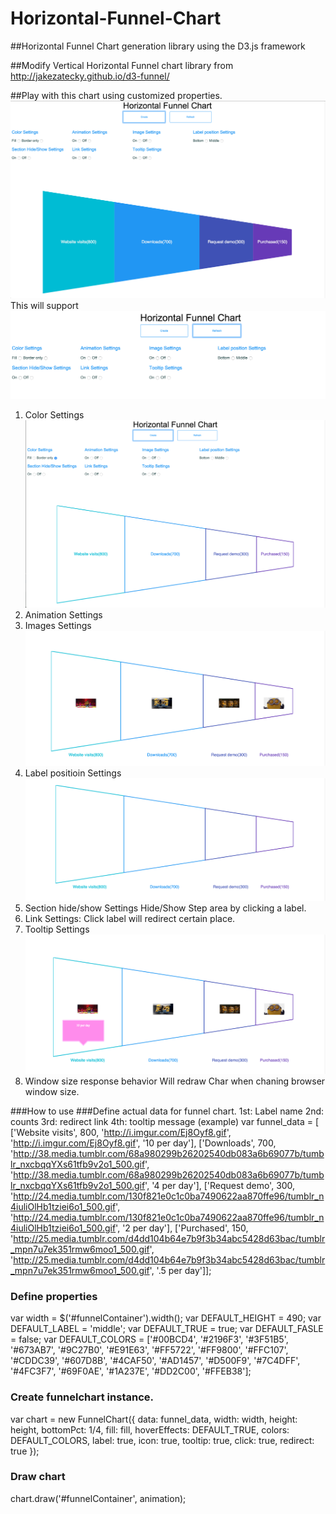 # Horizontal-Funnel-Chart

##Horizontal Funnel Chart generation library using the D3.js framework

##Modify Vertical Horizontal Funnel chart library from http://jakezatecky.github.io/d3-funnel/

##Play with this chart using customized properties.
![alt text](https://github.com/inlove13/Horizontal-Funnel-Chart/blob/master/screenshot/horizontal_default.png "Horizontal Funnel Chart example")
This will support 
![alt text](https://github.com/inlove13/Horizontal-Funnel-Chart/blob/master/screenshot/horizontal_option.png "Customization Properties ")
1. Color Settings
  ![alt text](https://github.com/inlove13/Horizontal-Funnel-Chart/blob/master/screenshot/horizontal_borderonly.png "Border only")
2. Animation Settings
3. Images Settings
  ![alt text](https://github.com/inlove13/Horizontal-Funnel-Chart/blob/master/screenshot/horizontal_image.png "Insert Images(even gif)")
4. Label positioin Settings
  ![alt text](https://github.com/inlove13/Horizontal-Funnel-Chart/blob/master/screenshot/horizontal_label_bottom.png "Label bottom")
5. Section hide/show Settings
   Hide/Show Step area by clicking a label.
6. Link Settings:
   Click label will redirect certain place.
7. Tooltip Settings
  ![alt text](https://github.com/inlove13/Horizontal-Funnel-Chart/blob/master/screenshot/horizontal_tooltip.png "Tooltip")
8. Window size response behavior
  Will redraw Char when chaning browser window size.

###How to use
###Define actual data for funnel chart.
1st: Label name
2nd: counts
3rd: redirect link
4th: tooltip message
(example)
var funnel_data = [
      ['Website visits', 800, 'http://i.imgur.com/Ej8Oyf8.gif', 'http://i.imgur.com/Ej8Oyf8.gif', '10 per day'],
      ['Downloads', 700, 'http://38.media.tumblr.com/68a980299b26202540db083a6b69077b/tumblr_nxcbqqYXs61tfb9v2o1_500.gif', 'http://38.media.tumblr.com/68a980299b26202540db083a6b69077b/tumblr_nxcbqqYXs61tfb9v2o1_500.gif', '4 per day'],
      ['Request demo', 300, 'http://24.media.tumblr.com/130f821e0c1c0ba7490622aa870ffe96/tumblr_n4iuliOlHb1tziei6o1_500.gif', 'http://24.media.tumblr.com/130f821e0c1c0ba7490622aa870ffe96/tumblr_n4iuliOlHb1tziei6o1_500.gif', '2 per day'],
      ['Purchased', 150, 'http://25.media.tumblr.com/d4dd104b64e7b9f3b34abc5428d63bac/tumblr_mpn7u7ek351rmw6moo1_500.gif', 'http://25.media.tumblr.com/d4dd104b64e7b9f3b34abc5428d63bac/tumblr_mpn7u7ek351rmw6moo1_500.gif', '.5 per day']];
### Define properties
var width = $('#funnelContainer').width();
var DEFAULT_HEIGHT = 490;
var DEFAULT_LABEL = 'middle';
var DEFAULT_TRUE = true;
var DEFAULT_FASLE = false;
var DEFAULT_COLORS = ['#00BCD4', '#2196F3', '#3F51B5', '#673AB7', '#9C27B0', '#E91E63', '#FF5722', '#FF9800', '#FFC107', '#CDDC39',
        '#607D8B', '#4CAF50', '#AD1457', '#D500F9', '#7C4DFF', '#4FC3F7', '#69F0AE', '#1A237E', '#DD2C00', '#FFEB38'];
### Create funnelchart instance.
var chart = new FunnelChart({
      data: funnel_data,
      width: width,
      height: height,
      bottomPct: 1/4,
      fill: fill,
      hoverEffects: DEFAULT_TRUE,
      colors: DEFAULT_COLORS,
      label: true,
      icon: true,
      tooltip: true,
      click: true,
      redirect: true
    });
### Draw chart
chart.draw('#funnelContainer', animation);

